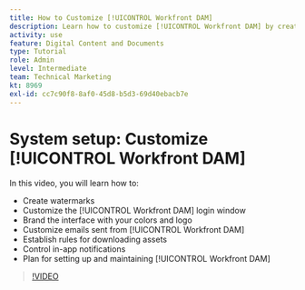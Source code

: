 ```yaml
---
title: How to Customize [!UICONTROL Workfront DAM]
description: Learn how to customize [!UICONTROL Workfront DAM] by creating watermarks, customizing the [!UICONTROL DAM] login window, branding the interface, and more.
activity: use
feature: Digital Content and Documents
type: Tutorial
role: Admin
level: Intermediate
team: Technical Marketing
kt: 8969
exl-id: cc7c90f8-8af0-45d8-b5d3-69d40ebacb7e
---
```

# System setup: Customize [!UICONTROL Workfront DAM]

In this video, you will learn how to:

* Create watermarks
* Customize the [!UICONTROL Workfront DAM] login window
* Brand the interface with your colors and logo
* Customize emails sent from [!UICONTROL Workfront DAM]
* Establish rules for downloading assets
* Control in-app notifications
* Plan for setting up and maintaining [!UICONTROL Workfront DAM]

>[!VIDEO](https://video.tv.adobe.com/v/335232/?quality=12)
